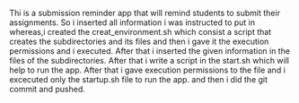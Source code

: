 Thi is a submission reminder app that will remind students to submit their assignments.
So i inserted all information i was instructed to put in whereas,i created the creat_environment.sh which consist a script that creates the subdirectories and its files and then i gave it the execution permissions and i executed. After that i inserted the given information in the files of the subdirectories.
After that i write a script in the start.sh which will help to run the app.
After that i gave execution permissions to the file and i excecuted only the startup.sh file to run the app.
and then i did the git commit and pushed.
